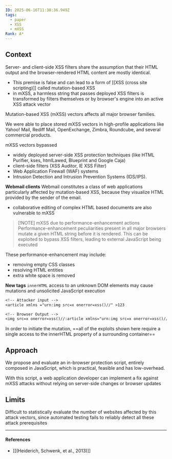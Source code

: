```yaml
---
ID: 2025-06-16T11:38:36.949Z
tags:
  - paper
  - XSS
  - mXSS
Rank: A*
---
```

## Context

Server- and client-side XSS filters share the assumption that their HTML output and the browser-rendered HTML content are mostly identical.
- This premise is false and can lead to a form of [[XSS (cross site scripting)]] called mutation-based XSS
- in mXSS, a harmless string that passes deployed XSS filters is transformed by filters themselves or by browser's engine into an active XSS attack vector

Mutation-based XSS (mXSS) vectors affects all major browser families.

We were able to place stored mXSS vectors in high-profile applications like Yahoo! Mail, Rediff Mail, OpenExchange, Zimbra, Roundcube, and several commercial products.

mXSS vectors bypassed
- widely deployed server-side XSS protection techniques (like HTML Purifier, kses, htmlLawed, Blueprint and Google Caja)
- client-side filters (XSS Auditor, IE XSS Filter)
- Web Application Firewall (WAF) systems
- Intrusion Detection and Intrusion Prevention Systems (IDS/IPS).

**Webmail clients**
Webmail constitutes a class of web applications particularly affected by mutation-based XSS, because they visualize HTML provided by the sender of the email.
- collaborative editing of complex HTML based documents are also vulnerable to mXSS

> [!NOTE] mXSS due to performance-enhancement actions
> Performance-enhancement peculiarities present in all major browsers mutate a given HTML string before it is rendered. This can be exploited to bypass XSS filters, leading to external JavaScript being executed

These performance-enhancement may include:
- removing empty CSS classes
- resolving HTML entities
- extra white space is removed

**New tags**
`innerHTML` access to an unknown DOM elements may cause mutations and unsolicited JavaScript execution

```txt
<!-- Attacker input -->
<article xmlns ="urn:img src=x onerror=xss()//" >123

<!-- Browser Output -->
<img src=x onerror=xss()//:article xmlns="urn:img src=x onerror=xss()//">123 </img src=x onerror=xss()//: article>
```

In order to initiate the mutation, ==all of the exploits shown here require a single access to the innerHTML property of a surrounding container==
## Approach

We propose and evaluate an in-browser protection script, entirely composed in JavaScript, which is practical, feasible and has low-overhead.

With this script, a web application developer can implement a fix against mXSS attacks without relying on server-side changes or browser updates

## Limits

Difficult to statistically evaluate the number of websites affected by this attack vectors, since automated testing fails to reliably detect all these attack prerequisites

---
#### References
- [[(Heiderich, Schwenk, et al., 2013)]]
